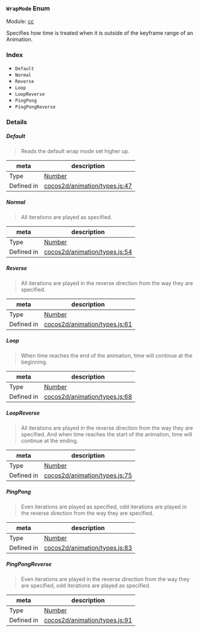 ### `WrapMode` Enum



Module: [cc](../modules/cc.md)


Specifies how time is treated when it is outside of the keyframe range of an Animation.


### Index
  - `Default`
  - `Normal`
  - `Reverse`
  - `Loop`
  - `LoopReverse`
  - `PingPong`
  - `PingPongReverse`

### Details


##### Default

> Reads the default wrap mode set higher up.

| meta | description |
|------|-------------|
| Type | <a href="https://developer.mozilla.org/en/JavaScript/Reference/Global_Objects/Number" class="crosslink external" target="_blank">Number</a> |
| Defined in | [cocos2d/animation/types.js:47](https://github.com/cocos-creator/engine/blob/44d068bea8120146521ec334827cb5b67a7d9b8f/cocos2d/animation/types.js#L47) |



##### Normal

> All iterations are played as specified.

| meta | description |
|------|-------------|
| Type | <a href="https://developer.mozilla.org/en/JavaScript/Reference/Global_Objects/Number" class="crosslink external" target="_blank">Number</a> |
| Defined in | [cocos2d/animation/types.js:54](https://github.com/cocos-creator/engine/blob/44d068bea8120146521ec334827cb5b67a7d9b8f/cocos2d/animation/types.js#L54) |



##### Reverse

> All iterations are played in the reverse direction from the way they are specified.

| meta | description |
|------|-------------|
| Type | <a href="https://developer.mozilla.org/en/JavaScript/Reference/Global_Objects/Number" class="crosslink external" target="_blank">Number</a> |
| Defined in | [cocos2d/animation/types.js:61](https://github.com/cocos-creator/engine/blob/44d068bea8120146521ec334827cb5b67a7d9b8f/cocos2d/animation/types.js#L61) |



##### Loop

> When time reaches the end of the animation, time will continue at the beginning.

| meta | description |
|------|-------------|
| Type | <a href="https://developer.mozilla.org/en/JavaScript/Reference/Global_Objects/Number" class="crosslink external" target="_blank">Number</a> |
| Defined in | [cocos2d/animation/types.js:68](https://github.com/cocos-creator/engine/blob/44d068bea8120146521ec334827cb5b67a7d9b8f/cocos2d/animation/types.js#L68) |



##### LoopReverse

> All iterations are played in the reverse direction from the way they are specified.
And when time reaches the start of the animation, time will continue at the ending.

| meta | description |
|------|-------------|
| Type | <a href="https://developer.mozilla.org/en/JavaScript/Reference/Global_Objects/Number" class="crosslink external" target="_blank">Number</a> |
| Defined in | [cocos2d/animation/types.js:75](https://github.com/cocos-creator/engine/blob/44d068bea8120146521ec334827cb5b67a7d9b8f/cocos2d/animation/types.js#L75) |



##### PingPong

> Even iterations are played as specified, odd iterations are played in the reverse direction from the way they
are specified.

| meta | description |
|------|-------------|
| Type | <a href="https://developer.mozilla.org/en/JavaScript/Reference/Global_Objects/Number" class="crosslink external" target="_blank">Number</a> |
| Defined in | [cocos2d/animation/types.js:83](https://github.com/cocos-creator/engine/blob/44d068bea8120146521ec334827cb5b67a7d9b8f/cocos2d/animation/types.js#L83) |



##### PingPongReverse

> Even iterations are played in the reverse direction from the way they are specified, odd iterations are played
as specified.

| meta | description |
|------|-------------|
| Type | <a href="https://developer.mozilla.org/en/JavaScript/Reference/Global_Objects/Number" class="crosslink external" target="_blank">Number</a> |
| Defined in | [cocos2d/animation/types.js:91](https://github.com/cocos-creator/engine/blob/44d068bea8120146521ec334827cb5b67a7d9b8f/cocos2d/animation/types.js#L91) |


